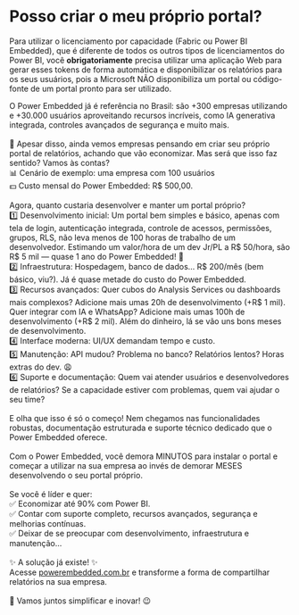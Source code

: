 # Posso criar o meu próprio portal?

Para utilizar o licenciamento por capacidade (Fabric ou Power BI Embedded), que é diferente de todos os outros tipos de licenciamentos do Power BI, você **obrigatoriamente** precisa utilizar uma aplicação Web para gerar esses tokens de forma automática e disponibilizar os relatórios para os seus usuários, pois a Microsoft NÃO disponibiliza um portal ou código-fonte de um portal pronto para ser utilizado.

O Power Embedded já é referência no Brasil: são +300 empresas utilizando e +30.000 usuários aproveitando recursos incríveis, como IA generativa integrada, controles avançados de segurança e muito mais.\
\
👀 Apesar disso, ainda vemos empresas pensando em criar seu próprio portal de relatórios, achando que vão economizar. Mas será que isso faz sentido? Vamos às contas?\
📊 Cenário de exemplo: uma empresa com 100 usuários\
💵 Custo mensal do Power Embedded: R$ 500,00.\
\
Agora, quanto custaria desenvolver e manter um portal próprio?\
1️⃣ Desenvolvimento inicial: Um portal bem simples e básico, apenas com tela de login, autenticação integrada, controle de acessos, permissões, grupos, RLS, não leva menos de 100 horas de trabalho de um desenvolvedor. Estimando um valor/hora de um dev Jr/PL a R$ 50/hora, são R$ 5 mil — quase 1 ano do Power Embedded! 💸\
2️⃣ Infraestrutura: Hospedagem, banco de dados… R$ 200/mês (bem básico, viu?). Já é quase metade do custo do Power Embedded.\
3️⃣ Recursos avançados: Quer cubos do Analysis Services ou dashboards mais complexos? Adicione mais umas 20h de desenvolvimento (+R$ 1 mil). Quer integrar com IA e WhatsApp? Adicione mais umas 100h de desenvolvimento (+R$ 2 mil). Além do dinheiro, lá se vão uns bons meses de desenvolvimento.\
4️⃣ Interface moderna: UI/UX demandam tempo e custo.\
5️⃣ Manutenção: API mudou? Problema no banco? Relatórios lentos? Horas extras do dev. 😩\
6️⃣ Suporte e documentação: Quem vai atender usuários e desenvolvedores de relatórios? Se a capacidade estiver com problemas, quem vai ajudar o seu time?\
\
E olha que isso é só o começo! Nem chegamos nas funcionalidades robustas, documentação estruturada e suporte técnico dedicado que o Power Embedded oferece.\
\
Com o Power Embedded, você demora MINUTOS para instalar o portal e começar a utilizar na sua empresa ao invés de demorar MESES desenvolvendo o seu portal próprio.\
\
Se você é líder e quer:\
✅ Economizar até 90% com Power BI.\
✅ Contar com suporte completo, recursos avançados, segurança e melhorias contínuas.\
✅ Deixar de se preocupar com desenvolvimento, infraestrutura e manutenção...\
\
✨ A solução já existe! ✨\
Acesse [powerembedded.com.br](http://powerembedded.com.br/) e transforme a forma de compartilhar relatórios na sua empresa.\
\
🚀 Vamos juntos simplificar e inovar! 😉
